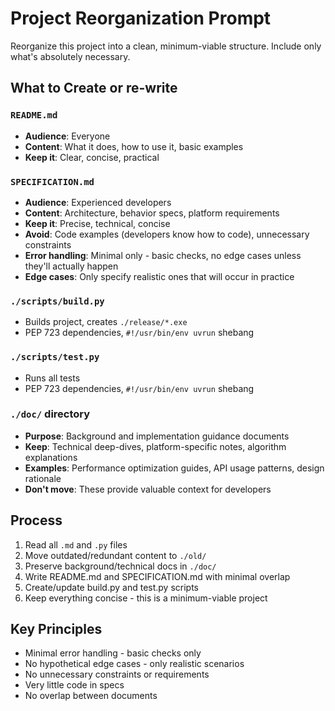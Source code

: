 # Project Reorganization Prompt

Reorganize this project into a clean, minimum-viable structure. Include only what's absolutely necessary.

## What to Create or re-write

### `README.md`
- **Audience**: Everyone
- **Content**: What it does, how to use it, basic examples
- **Keep it**: Clear, concise, practical

### `SPECIFICATION.md`
- **Audience**: Experienced developers
- **Content**: Architecture, behavior specs, platform requirements
- **Keep it**: Precise, technical, concise
- **Avoid**: Code examples (developers know how to code), unnecessary constraints
- **Error handling**: Minimal only - basic checks, no edge cases unless they'll actually happen
- **Edge cases**: Only specify realistic ones that will occur in practice

### `./scripts/build.py`
- Builds project, creates `./release/*.exe`
- PEP 723 dependencies, `#!/usr/bin/env uvrun` shebang

### `./scripts/test.py`
- Runs all tests
- PEP 723 dependencies, `#!/usr/bin/env uvrun` shebang

### `./doc/` directory
- **Purpose**: Background and implementation guidance documents
- **Keep**: Technical deep-dives, platform-specific notes, algorithm explanations
- **Examples**: Performance optimization guides, API usage patterns, design rationale
- **Don't move**: These provide valuable context for developers

## Process

1. Read all `.md` and `.py` files
2. Move outdated/redundant content to `./old/`
3. Preserve background/technical docs in `./doc/`
4. Write README.md and SPECIFICATION.md with minimal overlap
5. Create/update build.py and test.py scripts
6. Keep everything concise - this is a minimum-viable project

## Key Principles

- Minimal error handling - basic checks only
- No hypothetical edge cases - only realistic scenarios
- No unnecessary constraints or requirements
- Very little code in specs
- No overlap between documents
